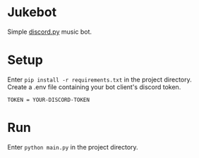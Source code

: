 # Jukebot
Simple [discord.py](https://discordpy.readthedocs.io/en/stable/) music bot.

# Setup
Enter `pip install -r requirements.txt` in the project directory. \
Create a .env file containing your bot client's discord token.
```
TOKEN = YOUR-DISCORD-TOKEN
```

# Run
Enter `python main.py` in the project directory.
